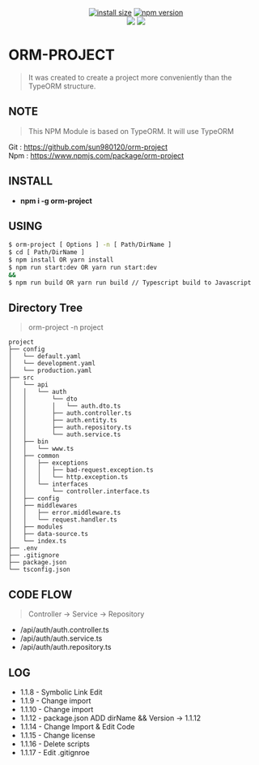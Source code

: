 <div align=center>

[![install size](https://packagephobia.com/badge?p=orm-project)](https://packagephobia.com/result?p=orm-project)
[![npm version](https://badge.fury.io/js/orm-project.svg)](https://badge.fury.io/js/orm-project)
</br>
<img src="https://img.shields.io/badge/TypeScript-3178C6?style=flat&logo=typescript&logoColor=white"/>
<img src="https://img.shields.io/badge/Ts--node-3178C6?style=flat&logo=ts-node&logoColor=white"/>

</div>

# ORM-PROJECT

> It was created to create a project more conveniently than the TypeORM structure.

## NOTE

> This NPM Module is based on TypeORM.
>It will use TypeORM

Git : https://github.com/sun980120/orm-project </br>
Npm : https://www.npmjs.com/package/orm-project 

## INSTALL

* <b> npm i -g orm-project</b><br>

## USING

```sh
$ orm-project [ Options ] -n [ Path/DirName ]
$ cd [ Path/DirName ]
$ npm install OR yarn install
$ npm run start:dev OR yarn run start:dev
&&
$ npm run build OR yarn run build // Typescript build to Javascript
```

## Directory Tree
> orm-project -n project
```
project
├── config
│   └── default.yaml
│   └── development.yaml
│   └── production.yaml
├── src
│   └── api
│   │   └── auth
│   │       └── dto
│   │       │   └── auth.dto.ts
│   │       ├── auth.controller.ts
│   │       ├── auth.entity.ts
│   │       ├── auth.repository.ts
│   │       └── auth.service.ts
│   ├── bin
│   │   └── www.ts
│   ├── common
│   │   ├── exceptions
│   │   │   ├── bad-request.exception.ts
│   │   │   └── http.exception.ts
│   │   └── interfaces
│   │       └── controller.interface.ts 
│   ├── config
│   ├── middlewares
│   │   ├── error.middleware.ts
│   │   └── request.handler.ts
│   ├── modules
│   ├── data-source.ts
│   └── index.ts
├── .env
├── .gitignore
├── package.json
└── tsconfig.json
```

## CODE FLOW
> Controller → Service → Repository

* /api/auth/auth.controller.ts
* /api/auth/auth.service.ts
* /api/auth/auth.repository.ts

## LOG

* 1.1.8 - Symbolic Link Edit
* 1.1.9 - Change import
* 1.1.10 - Change import
* 1.1.12 - package.json ADD dirName && Version -> 1.1.12
* 1.1.14 - Change Import & Edit Code
* 1.1.15 - Change license
* 1.1.16 - Delete scripts
* 1.1.17 - Edit .gitignroe